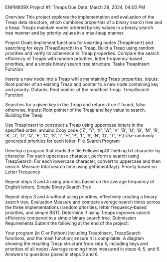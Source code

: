 ENPM809X Project #1: Treaps
Due Date: March 28, 2024, 04:00 PM

Overview
This project explores the implementation and evaluation of the Treap data structure, which combines properties of a binary search tree and a heap. Treaps maintain nodes ordered by key values in a binary search tree manner and by priority values in a max-heap manner.

Project Goals
Implement functions for inserting nodes (TreapInsert) and searching for keys (TreapSearch) in a Treap.
Build a Treap using random priorities and verify its adherence to Treap properties.
Compare the search efficiency of Treaps with random priorities, letter frequency-based priorities, and a simple binary search tree structure.
Tasks
TreapInsert Function

Inserts a new node into a Treap while maintaining Treap properties.
Inputs: Root pointer of an existing Treap and pointer to a new node containing key and priority.
Outputs: Root pointer of the modified Treap.
TreapSearch Function

Searches for a given key in the Treap and returns true if found, false otherwise.
Inputs: Root pointer of the Treap and key value to search.
Building the Treap

Use TreapInsert to construct a Treap using uppercase letters in the specified order:
arduino
Copy code
{'Z', 'Y', 'X', 'W', 'V', 'B', 'U', 'G', 'M', 'R', 'K', 'J', 'D', 'Q',
'E', 'C', 'S', 'I', 'H', 'P', 'L', 'A', 'N', 'O', 'T', 'F'}
Use randomly generated priorities for each letter.
File Search Program

Develop a program that reads the file FellowshipOfTheRing.txt character by character.
For each uppercase character, perform a search using TreapSearch.
For each lowercase character, convert to uppercase and then search.
Measure total search time using gettimeofday().
Priority based on Letter Frequency

Repeat steps 3 and 4 using priorities based on the average frequency of English letters.
Simple Binary Search Tree

Repeat steps 3 and 4 without using priorities, effectively creating a binary search tree.
Evaluation
Measure and compare average search times across the three implementations (random priorities, letter frequency-based priorities, and simple BST).
Determine if using Treaps improves search efficiency compared to a simple binary search tree.
Submission Requirements
Submit the following at the end of the project:

Your program (in C or Python) including TreapInsert, TreapSearch functions, and the main function; ensure it is compilable.
A diagram showing the resulting Treap structure from step 5, including keys and priorities of all nodes.
Average running times measured in steps 4, 5, and 6.
Answers to questions posed in steps 5 and 6.
